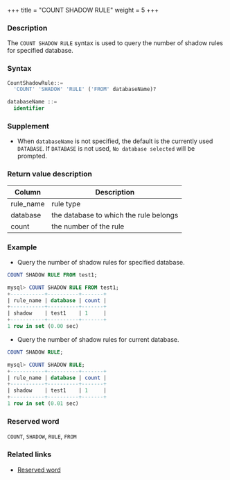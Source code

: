 +++
title = "COUNT SHADOW RULE"
weight = 5
+++

### Description

The `COUNT SHADOW RULE` syntax is used to query the number of shadow rules for specified database.

### Syntax

```sql
CountShadowRule::=
  'COUNT' 'SHADOW' 'RULE' ('FROM' databaseName)?

databaseName ::=
  identifier
```

### Supplement

- When `databaseName` is not specified, the default is the currently used `DATABASE`. If `DATABASE` is not used, `No database selected` will be prompted.

### Return value description

| Column    | Description                             |
| ----------| ----------------------------------------|
| rule_name | rule type                               |
| database  | the database to which the rule belongs  |
| count     | the number of the rule                  |


### Example

- Query the number of shadow rules for specified database.

```sql
COUNT SHADOW RULE FROM test1;
```

```sql
mysql> COUNT SHADOW RULE FROM test1;
+-----------+----------+-------+
| rule_name | database | count |
+-----------+----------+-------+
| shadow    | test1    | 1     |
+-----------+----------+-------+
1 row in set (0.00 sec)
```

- Query the number of shadow rules for current database.

```sql
COUNT SHADOW RULE;
```

```sql
mysql> COUNT SHADOW RULE;
+-----------+----------+-------+
| rule_name | database | count |
+-----------+----------+-------+
| shadow    | test1    | 1     |
+-----------+----------+-------+
1 row in set (0.01 sec)
```

### Reserved word

`COUNT`, `SHADOW`, `RULE`, `FROM`

### Related links

- [Reserved word](/en/reference/distsql/syntax/reserved-word/)
